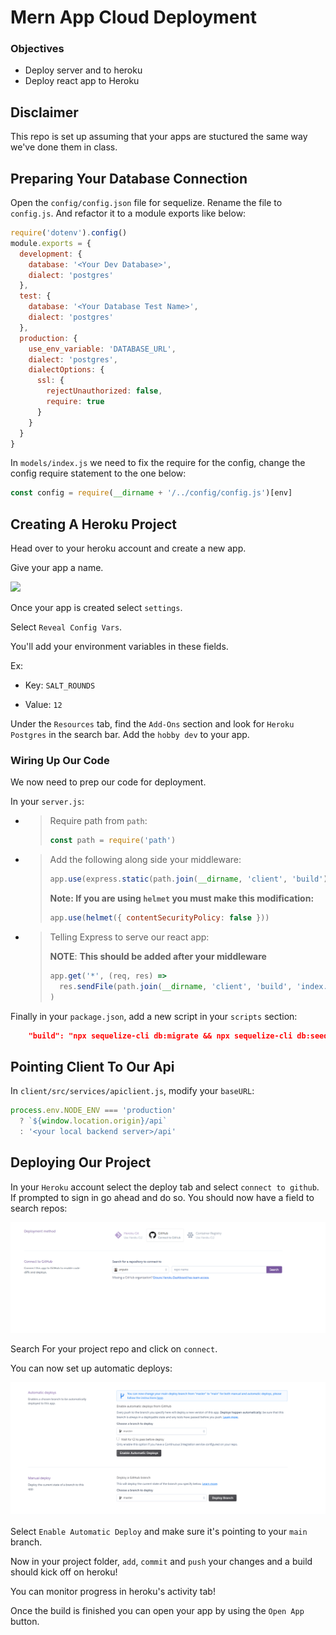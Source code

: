 # Mern App Cloud Deployment

### Objectives

- Deploy server and to heroku
- Deploy react app to Heroku

## Disclaimer

This repo is set up assuming that your apps are stuctured the same way we've done them in class.

## Preparing Your Database Connection

Open the `config/config.json` file for sequelize. Rename the file to `config.js`. And refactor it to a module exports like below:

```js
require('dotenv').config()
module.exports = {
  development: {
    database: '<Your Dev Database>',
    dialect: 'postgres'
  },
  test: {
    database: '<Your Database Test Name>',
    dialect: 'postgres'
  },
  production: {
    use_env_variable: 'DATABASE_URL',
    dialect: 'postgres',
    dialectOptions: {
      ssl: {
        rejectUnauthorized: false,
        require: true
      }
    }
  }
}
```

In `models/index.js` we need to fix the require for the config, change the config require statement to the one below:

```js
const config = require(__dirname + '/../config/config.js')[env]
```

## Creating A Heroku Project

Head over to your heroku account and create a new app.

Give your app a name.

![](images/heroku-app)

Once your app is created select `settings`.

Select `Reveal Config Vars`.

You'll add your environment variables in these fields.

Ex:

- Key:
  `SALT_ROUNDS`

- Value:
  `12`

Under the `Resources` tab, find the `Add-Ons` section and look for `Heroku Postgres` in the search bar. Add the `hobby dev` to your app.

### Wiring Up Our Code

We now need to prep our code for deployment.

In your `server.js`:

- > Require path from `path`:
  >
  > ```js
  > const path = require('path')
  > ```

- > Add the following along side your middleware:
  >
  > ```js
  > app.use(express.static(path.join(__dirname, 'client', 'build')))
  > ```
  >
  > **Note: If you are using `helmet` you **must** make this modification:**
  >
  > ```js
  > app.use(helmet({ contentSecurityPolicy: false }))
  > ```

- > Telling Express to serve our react app:
  >
  > **NOTE**: **This should be added after your middleware**
  >
  > ```js
  > app.get('*', (req, res) =>
  >   res.sendFile(path.join(__dirname, 'client', 'build', 'index.html'))
  > )
  > ```

Finally in your `package.json`, add a new script in your `scripts` section:

```json
    "build": "npx sequelize-cli db:migrate && npx sequelize-cli db:seed:all  && cd client && rm -rf build && npm install && npm run build""
```

## Pointing Client To Our Api

In `client/src/services/apiclient.js`, modify your `baseURL`:

```js
process.env.NODE_ENV === 'production'
  ? `${window.location.origin}/api`
  : '<your local backend server>/api'
```

## Deploying Our Project

In your `Heroku` account select the deploy tab and select `connect to github`. If prompted to sign in go ahead and do so. You should now have a field to search repos:

![Heroku-Github](images/heroku-github.png)

Search For your project repo and click on `connect`.

You can now set up automatic deploys:

![Deploy](images/deploy.png)

Select `Enable Automatic Deploy` and make sure it's pointing to your `main` branch.

Now in your project folder, `add`, `commit` and `push` your changes and a build should kick off on heroku!

You can monitor progress in heroku's activity tab!

Once the build is finished you can open your app by using the `Open App` button.
